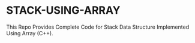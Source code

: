 # STACK-USING-ARRAY
This Repo Provides Complete Code for Stack Data Structure Implemented Using Array (C++). 
